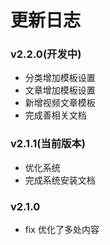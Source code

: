 更新日志
====

### v2.2.0(开发中)

- 分类增加模板设置
- 文章增加模板设置
- 新增视频文章模板
- 完成善相关文档


### v2.1.1(当前版本)

- 优化系统
- 完成系统安装文档


### v2.1.0

- fix 优化了多处内容



